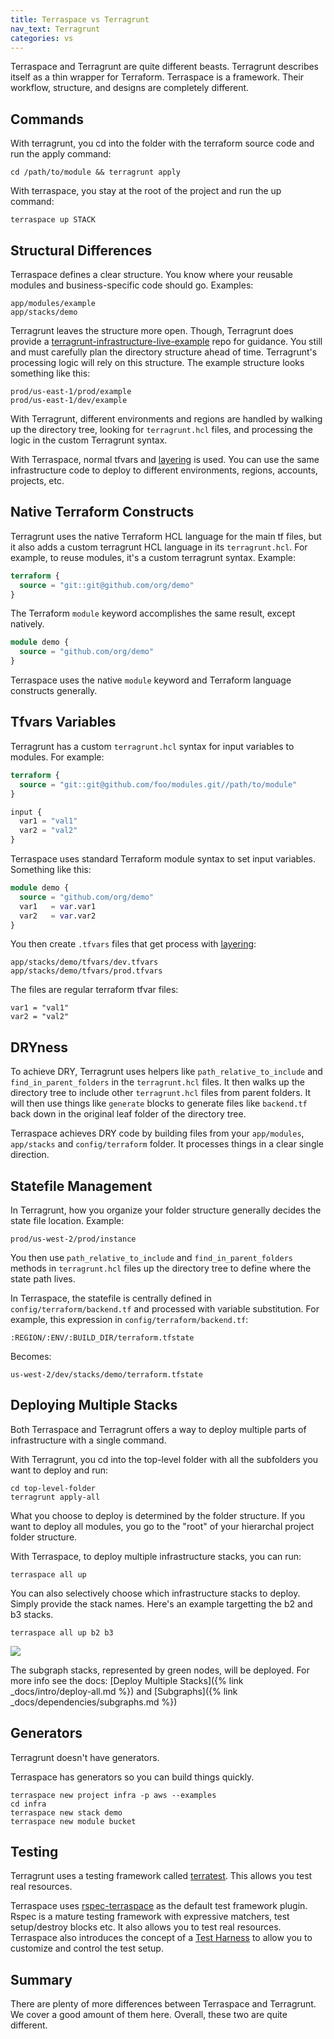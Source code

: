 ```yaml
---
title: Terraspace vs Terragrunt
nav_text: Terragrunt
categories: vs
---
```


Terraspace and Terragrunt are quite different beasts. Terragrunt describes itself as a thin wrapper for Terraform. Terraspace is a framework. Their workflow, structure, and designs are completely different.

## Commands

With terragrunt, you cd into the folder with the terraform source code and run the apply command:

    cd /path/to/module && terragrunt apply

With terraspace, you stay at the root of the project and run the up command:

    terraspace up STACK

## Structural Differences

Terraspace defines a clear structure. You know where your reusable modules and business-specific code should go.  Examples:

    app/modules/example
    app/stacks/demo

Terragrunt leaves the structure more open. Though, Terragrunt does provide a [terragrunt-infrastructure-live-example](https://github.com/gruntwork-io/terragrunt-infrastructure-live-example) repo for guidance. You still and must carefully plan the directory structure ahead of time. Terragrunt's processing logic will rely on this structure. The example structure looks something like this:

    prod/us-east-1/prod/example
    prod/us-east-1/dev/example

With Terragrunt, different environments and regions are handled by walking up the directory tree, looking for `terragrunt.hcl` files, and processing the logic in the custom Terragrunt syntax.

With Terraspace, normal tfvars and [layering](https://terraspace.cloud/docs/tfvars/full-layering/) is used. You can use the same infrastructure code to deploy to different environments, regions, accounts, projects, etc.

## Native Terraform Constructs

Terragrunt uses the native Terraform HCL language for the main tf files, but it also adds a custom terragrunt HCL language in its `terragrunt.hcl`.  For example, to reuse modules, it's a custom terragrunt syntax. Example:

```terraform
terraform {
  source = "git::git@github.com/org/demo"
}
```

The Terraform `module` keyword accomplishes the same result, except natively.

```terraform
module demo {
  source = "github.com/org/demo"
}
```

Terraspace uses the native `module` keyword and Terraform language constructs generally.

## Tfvars Variables

Terragrunt has a custom `terragrunt.hcl` syntax for input variables to modules. For example:

```terraform
terraform {
  source = "git::git@github.com/foo/modules.git//path/to/module"
}

input {
  var1 = "val1"
  var2 = "val2"
}
```

Terraspace uses standard Terraform module syntax to set input variables. Something like this:

```terraform
module demo {
  source = "github.com/org/demo"
  var1   = var.var1
  var2   = var.var2
}
```

You then create `.tfvars` files that get process with [layering](https://terraspace.cloud/docs/tfvars/layering/):

    app/stacks/demo/tfvars/dev.tfvars
    app/stacks/demo/tfvars/prod.tfvars

The files are regular terraform tfvar files:

    var1 = "val1"
    var2 = "val2"

## DRYness

To achieve DRY, Terragrunt uses helpers like `path_relative_to_include` and `find_in_parent_folders` in the `terragrunt.hcl` files. It then walks up the directory tree to include other `terragrunt.hcl` files from parent folders. It will then use things like `generate` blocks to generate files like `backend.tf` back down in the original leaf folder of the directory tree.

Terraspace achieves DRY code by building files from your `app/modules`, `app/stacks` and `config/terraform` folder. It processes things in a clear single direction.

## Statefile Management

In Terragrunt, how you organize your folder structure generally decides the state file location. Example:

    prod/us-west-2/prod/instance

You then use `path_relative_to_include` and `find_in_parent_folders` methods in `terragrunt.hcl` files up the directory tree to define where the state path lives.

In Terraspace, the statefile is centrally defined in `config/terraform/backend.tf` and processed with variable substitution. For example, this expression in `config/terraform/backend.tf`:

    :REGION/:ENV/:BUILD_DIR/terraform.tfstate

Becomes:

    us-west-2/dev/stacks/demo/terraform.tfstate

## Deploying Multiple Stacks

Both Terraspace and Terragrunt offers a way to deploy multiple parts of infrastructure with a single command.

With Terragrunt, you cd into the top-level folder with all the subfolders you want to deploy and run:

    cd top-level-folder
    terragrunt apply-all

What you choose to deploy is determined by the folder structure. If you want to deploy all modules, you go to the "root" of your hierarchal project folder structure.

With Terraspace, to deploy multiple infrastructure stacks, you can run:

    terraspace all up

You can also selectively choose which infrastructure stacks to deploy. Simply provide the stack names.  Here's an example targetting the b2 and b3 stacks.

    terraspace all up b2 b3

![](https://img.boltops.com/boltops/tools/terraspace/graphs/simple-a1-highlight-b2-b3.png)

The subgraph stacks, represented by green nodes, will be deployed. For more info see the docs: [Deploy Multiple Stacks]({% link _docs/intro/deploy-all.md %}) and [Subgraphs]({% link _docs/dependencies/subgraphs.md %})

## Generators

Terragrunt doesn't have generators.

Terraspace has generators so you can build things quickly.

    terraspace new project infra -p aws --examples
    cd infra
    terraspace new stack demo
    terraspace new module bucket

## Testing

Terragrunt uses a testing framework called [terratest](https://terratest.gruntwork.io/).  This allows you test real resources.

Terraspace uses  [rspec-terraspace](https://github.com/boltops-tools/rspec-terraspace) as the default test framework plugin. Rspec is a mature testing framework with expressive matchers, test setup/destroy blocks etc. It also allows you to test real resources. Terraspace also introduces the concept of a [Test Harness](https://terraspace.cloud/docs/testing/test-harness/) to allow you to customize and control the test setup.

## Summary

There are plenty of more differences between Terraspace and Terragrunt. We cover a good amount of them here. Overall, these two are quite different.
